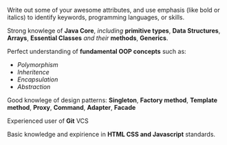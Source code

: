 Write out some of your awesome attributes, and use emphasis (like bold or italics) to identify keywords, programming languages, or skills. 

Strong knowlege of **Java Core**, _including_ **primitive types**, **Data Structures**, **Arrays**, **Essential Classes** _and their_ **methods**, **Generics**.

Perfect understanding of **fundamental OOP concepts** such as:
* _Polymorphism_
* _Inheritence_
* _Encapsulation_
* _Abstraction_

Good knowlege of design patterns: **Singleton**, **Factory method**, **Template method**, **Proxy**, **Command**, **Adapter**, **Facade**

Experienced user of **Git** VCS

Basic knowledge and expirience in **HTML CSS and Javascript** standards.

